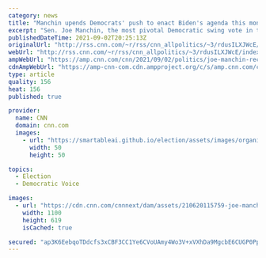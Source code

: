 ```yaml
---
category: news
title: "Manchin upends Democrats' push to enact Biden's agenda this month, calling for 'pause' on $3.5 trillion bill"
excerpt: "Sen. Joe Manchin, the most pivotal Democratic swing vote in the Senate, threw a major wrench in his party's carefully crafted plans to pass a massive $3.5 trillion bill by month's end, demanding they take a \"strategic pause\" before considering a sweeping bill to implement much of President Joe Biden's"
publishedDateTime: 2021-09-02T20:25:13Z
originalUrl: "http://rss.cnn.com/~r/rss/cnn_allpolitics/~3/rdusILXJWcE/index.html"
webUrl: "http://rss.cnn.com/~r/rss/cnn_allpolitics/~3/rdusILXJWcE/index.html"
ampWebUrl: "https://amp.cnn.com/cnn/2021/09/02/politics/joe-manchin-reconciliation-pause/index.html"
cdnAmpWebUrl: "https://amp-cnn-com.cdn.ampproject.org/c/s/amp.cnn.com/cnn/2021/09/02/politics/joe-manchin-reconciliation-pause/index.html"
type: article
quality: 156
heat: 156
published: true

provider:
  name: CNN
  domain: cnn.com
  images:
    - url: "https://smartableai.github.io/election/assets/images/organizations/cnn.com-50x50.jpg"
      width: 50
      height: 50

topics:
  - Election
  - Democratic Voice

images:
  - url: "https://cdn.cnn.com/cnnnext/dam/assets/210620115759-joe-manchin-06-10-2021-super-tease.jpg"
    width: 1100
    height: 619
    isCached: true

secured: "ap3K6EebqoTDdcfs3xCBF3CC1Ye6CVoUAmy4Wo3V+xVXhDa9MgcbE6CUGP0PpWnKyDXXlpBqTXd1UUwkIwCqjVKeIxDdESDDy1zwM61SLpUFi7BpEbxemAteOieOn1r1EW6FR9UAMoTszfa6V0vdI08iN6sXNVUZ2aJHmN3zoiPP04T2A0hqrIyLrDdo9lzPHXYhvsxCSHALNB1dQZ+nfJTL1uRDG0nFhjZLHJnJ3v19JrkTIOnJqSbgdWzVetL8KN1/UifIQa9XLL8xkD8ztHo1X7wRLSUlKvELggUy2u80Q6SfhU4wtuGPZF1v77hPASsz2qK01PLErB1hj4qxEiilo58K5krozDvLyFvF52c=;+rbUwSIwoCZz1eUbi7KxRg=="
---
```


